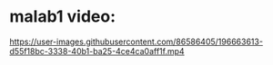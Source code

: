 # malab1 video: 
 


https://user-images.githubusercontent.com/86586405/196663613-d55f18bc-3338-40b1-ba25-4ce4ca0aff1f.mp4

